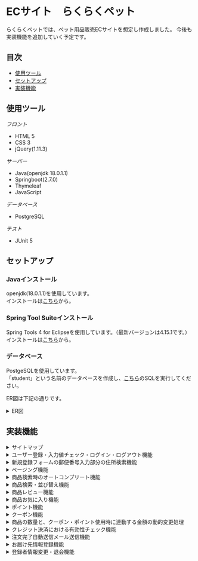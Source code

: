 # ECサイト　らくらくペット
らくらくペットでは、ペット用品販売ECサイトを想定し作成しました。
今後も実装機能を追加していく予定です。

## 目次
- [使用ツール](https://github.com/rpentry202204w/ec-202204b##使用ツール)
- [セットアップ](https://github.com/rpentry202204w/ec-202204b##セットアップ)
- [実装機能](https://github.com/rpentry202204w/ec-202204b##実装機能)

## 使用ツール
*フロント*
- HTML 5
- CSS 3
- jQuery(1.11.3)

*サーバー*
- Java(openjdk 18.0.1.1)
- Springboot(2.7.0)
- Thymeleaf
- JavaScript

*データベース*
- PostgreSQL

*テスト*
- JUnit 5

## セットアップ
### Javaインストール
openjdk(18.0.1.1)を使用しています。  
インストールは[こちら](https://jdk.java.net/18/)から。

### Spring Tool Suiteインストール
Spring Tools 4 for Eclipseを使用しています。（最新バージョンは4.15.1です。）  
インストールは[こちら](https://spring.io/tools)から。

### データベース
PostgeSQLを使用しています。  
「student」という名前のデータベースを作成し、[こちら](https://docs.google.com/document/d/1qPmDEEQ5emsmlowiZsx1e-v_p-lIZqphPEnjqm9M5EI/edit)のSQLを実行してください。  

ER図は下記の通りです。  
<details>
  <summary>ER図</summary>  
  
  ![coupon drawio](https://user-images.githubusercontent.com/105257893/179710691-b4b5d51a-8ca6-4622-843c-7a1083cc4d35.png)
  
</details>

## 実装機能
<details>
  <summary>サイトマップ</summary>
  
  ![サイトマップ](./img/sitemap.png)
</details>

<details>
  <summary>ユーザー登録・入力値チェック・ログイン・ログアウト機能</summary>
  準備中
</details>

<details>
  <summary>新規登録フォームの郵便番号入力部分の住所検索機能</summary>
  準備中
</details>

<details>
  <summary>ページング機能</summary>
  準備中
</details>

<details>
  <summary>商品検索時のオートコンプリート機能</summary>
  準備中
  商品一覧ページ上部に商品検索フォームを設置しています。  
  フォームに文字を入力すると、それが含まれる商品名が候補として表示されます。  
  ![オートコンプリート](./img/autoComplete.jpg)
</details>

<details>
  <summary>商品検索・並び替え機能</summary>
  準備中
</details>

<details>
  <summary>商品レビュー機能</summary>
  準備中
</details>

<details>
  <summary>商品お気に入り機能</summary>
  準備中
</details>

<details>
  <summary>ポイント機能</summary>
  準備中
</details>

<details>
  <summary>クーポン機能</summary>
  準備中
</details>

<details>
  <summary>商品の数量と、クーポン・ポイント使用時に連動する金額の動的変更処理</summary>
  準備中
</details>

<details>
  <summary>クレジット決済における有効性チェック機能</summary>
  準備中
</details>

<details>
  <summary>注文完了自動送信メール送信機能</summary>
  準備中
</details>

<details>
  <summary>お届け先情報登録機能</summary>
  準備中
</details>

<details>
  <summary>登録者情報変更・退会機能</summary>
  準備中
</details>
